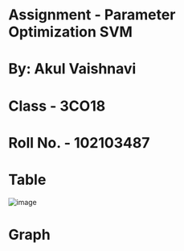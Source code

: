 # Assignment - Parameter Optimization SVM
# By: Akul Vaishnavi
# Class - 3CO18
# Roll No. - 102103487

# Table

![image](https://github.com/akulvaishnavi/Assignment_Parameter_Optimization_102103487/assets/98584106/05fba4a9-32b6-47e3-b1d3-33abf2a6dbc3)


# Graph

